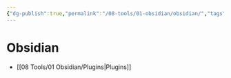 ```yaml
---
{"dg-publish":true,"permalink":"/08-tools/01-obsidian/obsidian/","tags":["gardenEntry"]}
---
```



# Obsidian
- [[08 Tools/01 Obsidian/Plugins\|Plugins]]